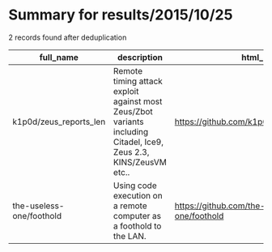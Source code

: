 
# Summary for results/2015/10/25
    
2 records found after deduplication

| full_name | description | html_url | matched_list | matched_count | pushed_at | size | stargazers_count | language | forks_count | vul_ids |
|--------------------------|-------------------------------------------------------------------------------------------------------------------|---------------------------------------------|---------------------------|-----------------|---------------------------|--------|--------------------|------------|---------------|-----------|
| k1p0d/zeus_reports_len | Remote timing attack exploit against most Zeus/Zbot variants including Citadel, Ice9, Zeus 2.3, KINS/ZeusVM etc.. | https://github.com/k1p0d/zeus_reports_len | ['exploit'] | 1 | 2015-10-25 15:18:02+00:00 | 4694 | 23 | PHP | 7 | [] |
| the-useless-one/foothold | Using code execution on a remote computer as a foothold to the LAN. | https://github.com/the-useless-one/foothold | ['remote code execution'] | 1 | 2015-10-25 22:25:37+00:00 | 148 | 0 | C++ | 0 | [] |
